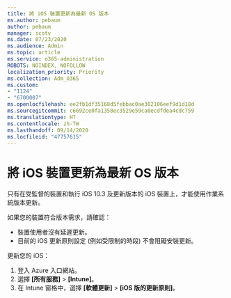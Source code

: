 ```yaml
---
title: 將 iOS 裝置更新為最新 OS 版本
ms.author: pebaum
author: pebaum
manager: scotv
ms.date: 07/23/2020
ms.audience: Admin
ms.topic: article
ms.service: o365-administration
ROBOTS: NOINDEX, NOFOLLOW
localization_priority: Priority
ms.collection: Adm_O365
ms.custom:
- "1124"
- "6700007"
ms.openlocfilehash: ee2fb1df35168d5febbac0ae302106eef9d1d18d
ms.sourcegitcommit: c6692ce0fa1358ec3529e59ca0ecdfdea4cdc759
ms.translationtype: HT
ms.contentlocale: zh-TW
ms.lasthandoff: 09/14/2020
ms.locfileid: "47757615"
---
```

# <a name="update-ios-device-to-latest-os-version"></a>將 iOS 裝置更新為最新 OS 版本

只有在受監督的裝置和執行 iOS 10.3 及更新版本的 iOS 裝置上，才能使用作業系統版本更新。

如果您的裝置符合版本需求，請確認：  
- 裝置使用者沒有延遲更新。  
- 目前的 iOS 更新原則設定 (例如受限制的時段) 不會阻礙安裝更新。

更新您的 iOS：

1. 登入 Azure 入口網站。
2. 選擇 **[所有服務]** > **[Intune]**。
3. 在 Intune 窗格中，選擇 **[軟體更新]** > **[iOS 版的更新原則]**。